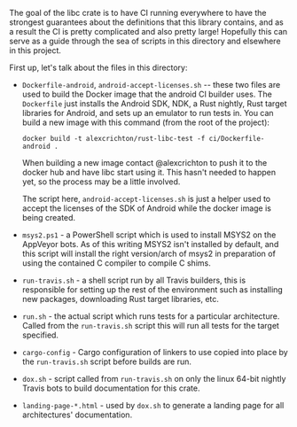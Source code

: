 The goal of the libc crate is to have CI running everywhere to have the
strongest guarantees about the definitions that this library contains, and as a
result the CI is pretty complicated and also pretty large! Hopefully this can
serve as a guide through the sea of scripts in this directory and elsewhere in
this project.

First up, let's talk about the files in this directory:

* `Dockerfile-android`, `android-accept-licenses.sh` -- these two files are
  used to build the Docker image that the android CI builder uses. The
  `Dockerfile` just installs the Android SDK, NDK, a Rust nightly, Rust target
  libraries for Android, and sets up an emulator to run tests in. You can build
  a new image with this command (from the root of the project):

      docker build -t alexcrichton/rust-libc-test -f ci/Dockerfile-android .

  When building a new image contact @alexcrichton to push it to the docker hub
  and have libc start using it. This hasn't needed to happen yet, so the process
  may be a little involved.

  The script here, `android-accept-licenses.sh` is just a helper used to accept
  the licenses of the SDK of Android while the docker image is being created.

* `msys2.ps1` - a PowerShell script which is used to install MSYS2 on the
  AppVeyor bots. As of this writing MSYS2 isn't installed by default, and this
  script will install the right version/arch of msys2 in preparation of using
  the contained C compiler to compile C shims.

* `run-travis.sh` - a shell script run by all Travis builders, this is
  responsible for setting up the rest of the environment such as installing new
  packages, downloading Rust target libraries, etc.

* `run.sh` - the actual script which runs tests for a particular architecture.
  Called from the `run-travis.sh` script this will run all tests for the target
  specified.

* `cargo-config` - Cargo configuration of linkers to use copied into place by
  the `run-travis.sh` script before builds are run.

* `dox.sh` - script called from `run-travis.sh` on only the linux 64-bit nightly
  Travis bots to build documentation for this crate.

* `landing-page-*.html` - used by `dox.sh` to generate a landing page for all
  architectures' documentation.


